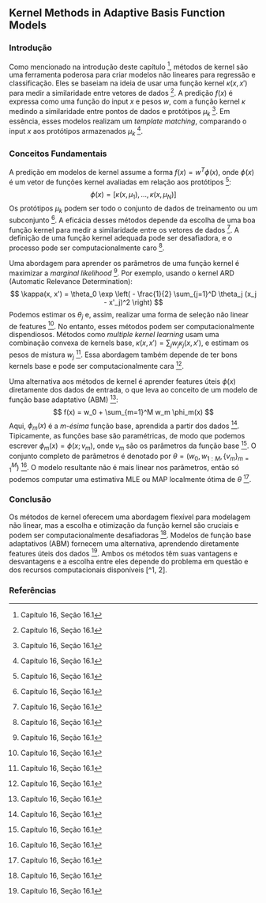 ## Kernel Methods in Adaptive Basis Function Models

### Introdução
Como mencionado na introdução deste capítulo [^1], métodos de kernel são uma ferramenta poderosa para criar modelos não lineares para regressão e classificação. Eles se baseiam na ideia de usar uma função kernel $\kappa(x, x')$ para medir a similaridade entre vetores de dados [^1]. A predição $f(x)$ é expressa como uma função do input $x$ e pesos $w$, com a função kernel $\kappa$ medindo a similaridade entre pontos de dados e protótipos $\mu_k$ [^1]. Em essência, esses modelos realizam um *template matching*, comparando o input $x$ aos protótipos armazenados $\mu_k$ [^1].

### Conceitos Fundamentais
A predição em modelos de kernel assume a forma $f(x) = w^T \phi(x)$, onde $\phi(x)$ é um vetor de funções kernel avaliadas em relação aos protótipos [^1]:
$$ \phi(x) = [\kappa(x, \mu_1), ..., \kappa(x, \mu_N)] $$
Os protótipos $\mu_k$ podem ser todo o conjunto de dados de treinamento ou um subconjunto [^1]. A eficácia desses métodos depende da escolha de uma boa função kernel para medir a similaridade entre os vetores de dados [^1]. A definição de uma função kernel adequada pode ser desafiadora, e o processo pode ser computacionalmente caro [^1].

Uma abordagem para aprender os parâmetros de uma função kernel é maximizar a *marginal likelihood* [^1]. Por exemplo, usando o kernel ARD (Automatic Relevance Determination):\
$$ \kappa(x, x') = \theta_0 \exp \left( - \frac{1}{2} \sum_{j=1}^D \theta_j (x_j - x'_j)^2 \right) $$
Podemos estimar os $\theta_j$ e, assim, realizar uma forma de seleção não linear de features [^1]. No entanto, esses métodos podem ser computacionalmente dispendiosos. Métodos como *multiple kernel learning* usam uma combinação convexa de kernels base, $\kappa(x, x') = \sum_j w_j \kappa_j(x, x')$, e estimam os pesos de mistura $w_j$ [^1]. Essa abordagem também depende de ter bons kernels base e pode ser computacionalmente cara [^1].

Uma alternativa aos métodos de kernel é aprender features úteis $\phi(x)$ diretamente dos dados de entrada, o que leva ao conceito de um modelo de função base adaptativo (ABM) [^1]:
$$ f(x) = w_0 + \sum_{m=1}^M w_m \phi_m(x) $$
Aqui, $\phi_m(x)$ é a *m-ésima* função base, aprendida a partir dos dados [^2]. Tipicamente, as funções base são paramétricas, de modo que podemos escrever $\phi_m(x) = \phi(x; v_m)$, onde $v_m$ são os parâmetros da função base [^2]. O conjunto completo de parâmetros é denotado por $\theta = (w_0, w_{1:M}, \{v_m\}_{m=1}^M)$ [^2]. O modelo resultante não é mais linear nos parâmetros, então só podemos computar uma estimativa MLE ou MAP localmente ótima de $\theta$ [^2].

### Conclusão
Os métodos de kernel oferecem uma abordagem flexível para modelagem não linear, mas a escolha e otimização da função kernel são cruciais e podem ser computacionalmente desafiadoras [^1]. Modelos de função base adaptativos (ABM) fornecem uma alternativa, aprendendo diretamente features úteis dos dados [^2]. Ambos os métodos têm suas vantagens e desvantagens e a escolha entre eles depende do problema em questão e dos recursos computacionais disponíveis [^1, 2].

### Referências
[^1]: Capítulo 16, Seção 16.1
[^2]: Capítulo 16, Seção 16.1

<!-- END -->